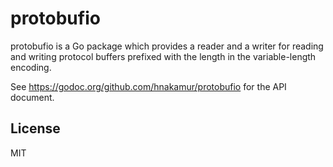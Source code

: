 protobufio
===========

protobufio is a Go package which provides a reader and a writer for reading and writing
protocol buffers prefixed with the length in the variable-length
encoding.

See https://godoc.org/github.com/hnakamur/protobufio for the API document.

## License
MIT
